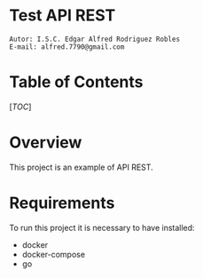 # Test API REST
```shell
Autor: I.S.C. Edgar Alfred Rodriguez Robles
E-mail: alfred.7790@gmail.com
```
# Table of Contents
[_TOC_]

# Overview
This project is an example of API REST.

# Requirements
To run this project it is necessary to have installed:
- docker
- docker-compose
- go